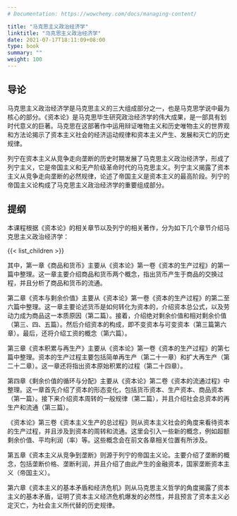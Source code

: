 ```yaml
---
# Documentation: https://wowchemy.com/docs/managing-content/

title: "马克思主义政治经济学"
linktitle: "马克思主义政治经济学"
date: 2021-07-17T18:11:09+08:00
type: book
summary: ""
weight: 100
---
```


<!--more-->

## 导论

马克思主义政治经济学是马克思主义的三大组成部分之一，也是马克思学说中最为核心的部分。《资本论》是马克思毕生研究政治经济学的伟大成果，是一部具有划时代意义的巨著。马克思在这部著作中运用辩证唯物主义和历史唯物主义的世界观和方法论揭示了资本主义社会的经济运动规律和资本主义产生、发展和灭亡的历史规律。

列宁在资本主义从竞争走向垄断的历史时期发展了马克思主义政治经济学，形成了列宁主义，它是帝国主义和无产阶级革命时代的马克思主义。列宁主义揭露了资本主义从竞争走向垄断的必然规律，论述了帝国主义是资本主义的最高阶段。列宁的帝国主义论构成了马克思主义政治经济学的重要组成部分。

## 提纲

本课程根据《资本论》的相关章节以及列宁的相关著作，分为如下几个章节介绍马克思主义政治经济学：

{{< list_children >}}

其中，第一章《商品和货币》主要从《资本论》第一卷《资本的生产过程》的第一篇中整理。这一章主要介绍商品和货币两个概念，指出货币产生于商品的交换过程，并且分析了商品和货币的流通。

第二章《资本与剩余价值》主要从《资本论》第一卷《资本的生产过程》的第二至六篇中整理。这一章主要论述货币是如何转化为资本的，介绍资本总公式，以及劳动力成为商品这一本质原因（第二篇）。接着，介绍绝对剩余价值和相对剩余价值（第三、四、五篇）。然后介绍资本的构成，即不变资本与可变资本（第三篇第六章）。最后，还将介绍工资的概念（第六篇）。

第三章《资本积累与再生产》主要从《资本论》第一卷《资本的生产过程》的第七篇中整理。资本的生产过程主要包括简单再生产（第二十一章）和扩大再生产（第二十二章）。这一章还将指出资本原始积累的过程（第二十四章）。

第四章《剩余价值的循环与分配》主要从《资本论》第二卷《资本的流通过程》中整理。这一章首先介绍了资本的形态变化，包括货币资本、生产资本、商品资本（第一篇）。接下来介绍资本周转的一般规律（第二篇），并且介绍社会总资本的再生产和流通（第三篇）。

《资本论》第三卷《资本主义生产的总过程》则从资本主义社会的角度来看待资本的生产过程，并且涉及到资本的周转和流通。这里会引入一些新的概念，例如超额剩余价值、平均利润（率）等。这些概念会在前文各章相关位置有所涉及。

第五章《资本主义从竞争到垄断》则源于列宁的帝国主义论。主要介绍了垄断的概念，包括垄断价格、垄断利润，并且介绍了由此产生的金融资本，国家垄断资本主义（帝国主义）。

第六章《资本主义的基本矛盾和经济危机》则从马克思主义哲学的角度揭露了资本主义的基本矛盾，证明了资本主义经济危机爆发的必然性，并且预言了资本主义必定灭亡，为社会主义所代替的历史规律。

## 